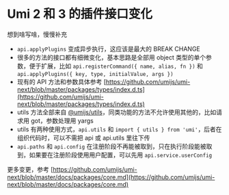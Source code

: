 # Umi 2 和 3 的插件接口变化

想到啥写啥，慢慢补充

- `api.applyPlugins` 变成异步执行，这应该是最大的 BREAK CHANGE
- 很多的方法的接口都有细微变化，基本思路是全部用 object 类型的单个参数，便于扩展，比如 `api.registerCommand({ name, alias, fn })` 和 `api.applyPlugins({ key, type, initialValue, args })`
- 现有的 API 方法和参数具体参考 [https://github.com/umijs/umi-next/blob/master/packages/types/index.d.ts](https://github.com/umijs/umi-next/blob/master/packages/types/index.d.ts)
- utils 方法全部来自 [@umijs/utils](https://github.com/umijs/umi-next/blob/master/packages/utils/src/index.ts)，同类功能的方法不允许使用其他的，比如请求用 got，参数处理用 yargs
- utils 有两种使用方式，`api.utils` 和 `import { utils } from 'umi'`，后者在组织代码时，可以不需把 api 或 api.utils 里往下传
- `api.paths` 和 `api.config` 在注册阶段不再能被取到，只在执行阶段能被取到，如果要在注册阶段使用用户配置，可以先用 `api.service.userConfig`

更多变更，参考 [https://github.com/umijs/umi-next/blob/master/docs/packages/core.md](https://github.com/umijs/umi-next/blob/master/docs/packages/core.md)
